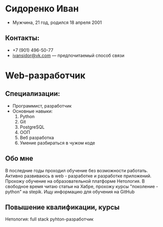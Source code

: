 # Сидоренко Иван
  - Мужчина, 21 год, родился 18 апреля 2001
## Контакты:
 - +7 (901) 496-50-77
 - ivansidor@vk.com — предпочитаемый способ связи
# Web-разработчик
## Специализации:
 - Программист, разработчик
 - Основные навыки:
   1. Python
   2. Git
   3. PostgreSQL
   4. ООП
   5. Веб разработка
   6. Умение разбираться в чужом коде
## Обо мне
 В последние годы проходил обучение без возможности работать.
 Активно развиваюсь в web - разработке и разработке приложений.
 Прохожу обучение на образовательной платформе Нетология. В свободное время читаю статьи на Хабре, прохожу курсы "поколение - python" на stepik. Ищу информацию для обучения на GitHub
## Повышение квалификации, курсы
 Нетология:
 full stack pyhton-разработчик
   
  